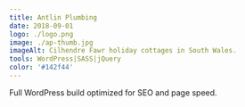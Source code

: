 ```yaml
---
title: Antlin Plumbing
date: 2018-09-01
logo: ./logo.png
image: ./ap-thumb.jpg
imageAlt: Cilhendre Fawr holiday cottages in South Wales.
tools: WordPress|SASS|jQuery
color: '#142f44'
---
```

Full WordPress build optimized for SEO and page speed.